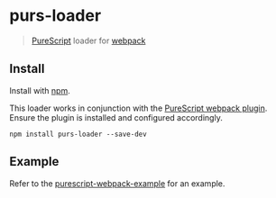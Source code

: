 # purs-loader

> [PureScript](http://www.purescript.org) loader for [webpack](http://webpack.github.io)

## Install

Install with [npm](https://npmjs.org/package/purs-loader).

This loader works in conjunction with the [PureScript webpack plugin](https://npmjs.org/package/purescript-webpack-plugin). Ensure the plugin is installed and configured accordingly.

```
npm install purs-loader --save-dev
```

## Example

Refer to the [purescript-webpack-example](https://github.com/ethul/purescript-webpack-example) for an example.
